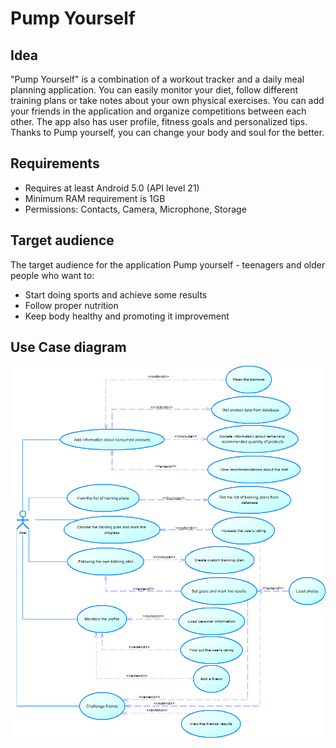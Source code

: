 # Pump Yourself

## Idea
"Pump Yourself" is a combination of a workout tracker and a daily meal planning application. You can easily monitor your diet, follow different training plans or take notes about your own physical exercises. You can add your friends in the application and organize competitions between each other. The app also has user profile, fitness goals and personalized tips. Thanks to Pump yourself, you can change your body and soul for the better.

## Requirements
- Requires at least Android 5.0 (API level 21)
- Minimum RAM requirement is 1GB
- Permissions: Contacts, Camera, Microphone, Storage

## Target audience
The target audience for the application Pump yourself - teenagers and older people who want to:
- Start doing sports and achieve some results
- Follow proper nutrition
- Keep body healthy and promoting it improvement

## Use Case diagram
<p align="center">
	<img src="app/src/main/res/diagrams/use_case_v1.1.png" alt="Use Case Diagram">
</p>

